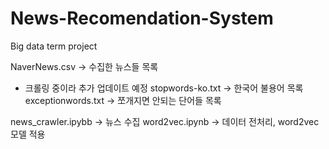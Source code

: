 # News-Recomendation-System
Big data term project 

NaverNews.csv -> 수집한 뉴스들 목록
 - 크롤링 중이라 추가 업데이트 예정
stopwords-ko.txt -> 한국어 불용어 목록
exceptionwords.txt -> 쪼개지면 안되는 단어들 목록

news_crawler.ipybb -> 뉴스 수집
word2vec.ipynb -> 데이터 전처리, word2vec 모델 적용
